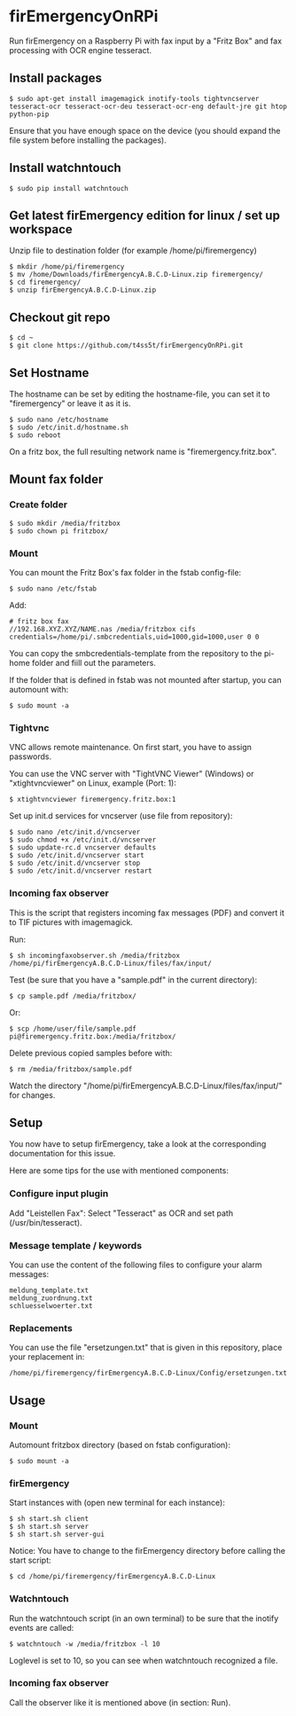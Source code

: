 # firEmergencyOnRPi

Run firEmergency on a Raspberry Pi with fax input by a "Fritz Box" and fax processing with OCR engine tesseract.

## Install packages

```
$ sudo apt-get install imagemagick inotify-tools tightvncserver tesseract-ocr tesseract-ocr-deu tesseract-ocr-eng default-jre git htop python-pip
```

Ensure that you have enough space on the device (you should expand the file system before installing the packages).

## Install watchntouch

```
$ sudo pip install watchntouch
```

## Get latest firEmergency edition for linux / set up workspace

Unzip file to destination folder (for example /home/pi/firemergency)

```
$ mkdir /home/pi/firemergency
$ mv /home/Downloads/firEmergencyA.B.C.D-Linux.zip firemergency/
$ cd firemergency/
$ unzip firEmergencyA.B.C.D-Linux.zip
```

## Checkout git repo

```
$ cd ~
$ git clone https://github.com/t4ss5t/firEmergencyOnRPi.git
```

## Set Hostname

The hostname can be set by editing the hostname-file, you can set it to "firemergency" or leave it as it is.

```
$ sudo nano /etc/hostname
$ sudo /etc/init.d/hostname.sh
$ sudo reboot
```

On a fritz box, the full resulting network name is "firemergency.fritz.box".

## Mount fax folder

### Create folder

```
$ sudo mkdir /media/fritzbox
$ sudo chown pi fritzbox/
```

### Mount

You can mount the Fritz Box's fax folder in the fstab config-file:

```
$ sudo nano /etc/fstab
```

Add:

```
# fritz box fax
//192.168.XYZ.XYZ/NAME.nas /media/fritzbox cifs credentials=/home/pi/.smbcredentials,uid=1000,gid=1000,user 0 0
```

You can copy the smbcredentials-template from the repository to the pi-home folder and fiill out the parameters.

If the folder that is defined in fstab was not mounted after startup, you can automount with:

```
$ sudo mount -a
```

### Tightvnc

VNC allows remote maintenance. On first start, you have to assign passwords.

You can use the VNC server with "TightVNC Viewer" (Windows) or "xtightvncviewer" on Linux, example (Port: 1):

```
$ xtightvncviewer firemergency.fritz.box:1
```

Set up init.d services for vncserver (use file from repository):

```
$ sudo nano /etc/init.d/vncserver
$ sudo chmod +x /etc/init.d/vncserver
$ sudo update-rc.d vncserver defaults
$ sudo /etc/init.d/vncserver start
$ sudo /etc/init.d/vncserver stop
$ sudo /etc/init.d/vncserver restart
```

### Incoming fax observer

This is the script that registers incoming fax messages (PDF) and convert it to TIF pictures with imagemagick.

Run:

```
$ sh incomingfaxobserver.sh /media/fritzbox /home/pi/firEmergencyA.B.C.D-Linux/files/fax/input/
```

Test (be sure that you have a "sample.pdf" in the current directory):

```
$ cp sample.pdf /media/fritzbox/
```

Or:

```
$ scp /home/user/file/sample.pdf pi@firemergency.fritz.box:/media/fritzbox/
```

Delete previous copied samples before with:

```
$ rm /media/fritzbox/sample.pdf
```

Watch the directory "/home/pi/firEmergencyA.B.C.D-Linux/files/fax/input/" for changes.

## Setup

You now have to setup firEmergency, take a look at the corresponding documentation for this issue.

Here are some tips for the use with mentioned components:

### Configure input plugin

Add "Leistellen Fax": Select "Tesseract" as OCR and set path (/usr/bin/tesseract).

### Message template / keywords

You can use the content of the following files to configure your alarm messages:

```
meldung_template.txt
meldung_zuordnung.txt
schluesselwoerter.txt
```

### Replacements

You can use the file "ersetzungen.txt" that is given in this repository, place your replacement in:

```
/home/pi/firemergency/firEmergencyA.B.C.D-Linux/Config/ersetzungen.txt
```

## Usage

### Mount

Automount fritzbox directory (based on fstab configuration):

```
$ sudo mount -a
```

### firEmergency

Start instances with (open new terminal for each instance):

```
$ sh start.sh client
$ sh start.sh server
$ sh start.sh server-gui
```

Notice: You have to change to the firEmergency directory before calling the start script:
```
$ cd /home/pi/firemergency/firEmergencyA.B.C.D-Linux
```

### Watchntouch

Run the watchntouch script (in an own terminal) to be sure that the inotify events are called:

```
$ watchntouch -w /media/fritzbox -l 10
```

Loglevel is set to 10, so you can see when watchntouch recognized a file.

### Incoming fax observer

Call the observer like it is mentioned above (in section: Run).
